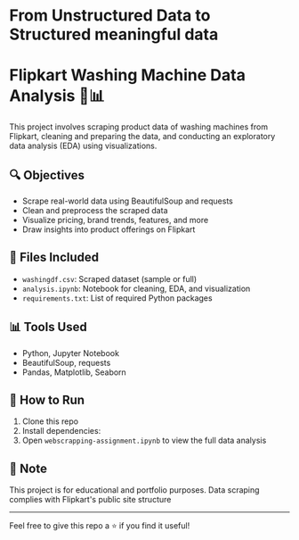 # From Unstructured Data to Structured meaningful data
# Flipkart Washing Machine Data Analysis 🧺📊

This project involves scraping product data of washing machines from Flipkart, cleaning and preparing the data, and conducting an exploratory data analysis (EDA) using visualizations.

## 🔍 Objectives
- Scrape real-world data using BeautifulSoup and requests
- Clean and preprocess the scraped data
- Visualize pricing, brand trends, features, and more
- Draw insights into product offerings on Flipkart

## 📂 Files Included
- `washingdf.csv`: Scraped dataset (sample or full)
- `analysis.ipynb`: Notebook for cleaning, EDA, and visualization
- `requirements.txt`: List of required Python packages

## 📊 Tools Used
- Python, Jupyter Notebook
- BeautifulSoup, requests
- Pandas, Matplotlib, Seaborn

## 🚀 How to Run
1. Clone this repo
2. Install dependencies:
3. Open `webscrapping-assignment.ipynb` to view the full data analysis


## 📌 Note
This project is for educational and portfolio purposes. Data scraping complies with Flipkart's public site structure 

---

Feel free to give this repo a ⭐ if you find it useful! 

